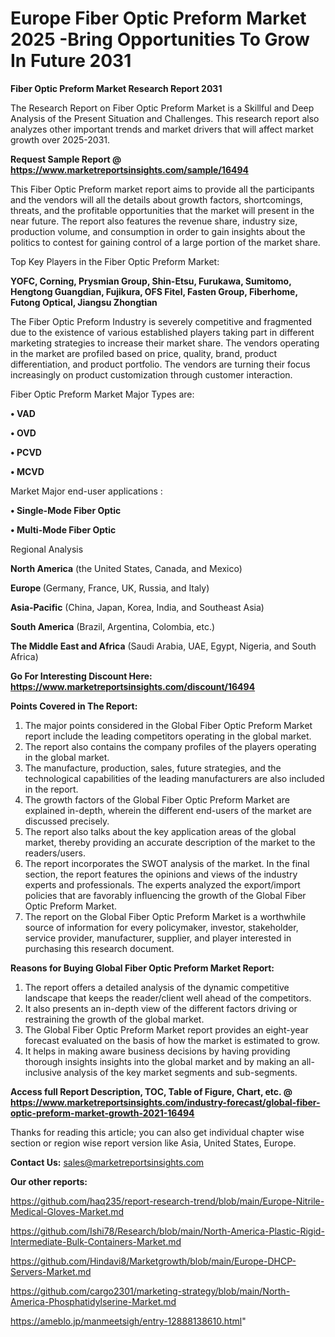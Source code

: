 # Europe Fiber Optic Preform Market 2025 -Bring Opportunities To Grow In Future 2031

<strong>Fiber Optic Preform Market Research Report 2031</strong>

The Research Report on Fiber Optic Preform Market is a Skillful and Deep Analysis of the Present Situation and Challenges. This research report also analyzes other important trends and market drivers that will affect market growth over 2025-2031.

<strong>Request Sample Report @ <a href=https://www.marketreportsinsights.com/sample/16494>https://www.marketreportsinsights.com/sample/16494</a></strong>

This Fiber Optic Preform market report aims to provide all the participants and the vendors will all the details about growth factors, shortcomings, threats, and the profitable opportunities that the market will present in the near future. The report also features the revenue share, industry size, production volume, and consumption in order to gain insights about the politics to contest for gaining control of a large portion of the market share.

Top Key Players in the Fiber Optic Preform Market:

<strong>YOFC, Corning, Prysmian Group, Shin-Etsu, Furukawa, Sumitomo, Hengtong Guangdian, Fujikura, OFS Fitel, Fasten Group, Fiberhome, Futong Optical, Jiangsu Zhongtian</strong>

The Fiber Optic Preform Industry is severely competitive and fragmented due to the existence of various established players taking part in different marketing strategies to increase their market share. The vendors operating in the market are profiled based on price, quality, brand, product differentiation, and product portfolio. The vendors are turning their focus increasingly on product customization through customer interaction.

Fiber Optic Preform Market Major Types are:

<strong>• VAD

• OVD

• PCVD

• MCVD</strong>

Market Major end-user applications :

<strong>• Single-Mode Fiber Optic

• Multi-Mode Fiber Optic</strong>

Regional Analysis

</u><strong><b>North America</b></strong> (the United States, Canada, and Mexico)

<strong><b>Europe </b></strong>(Germany, France, UK, Russia, and Italy)

<strong><b>Asia-Pacific</b></strong> (China, Japan, Korea, India, and Southeast Asia)

<strong><b>South America</b></strong> (Brazil, Argentina, Colombia, etc.)

<strong><b>The Middle East and Africa</b></strong> (Saudi Arabia, UAE, Egypt, Nigeria, and South Africa)

<strong>Go For Interesting Discount Here: <a href=https://www.marketreportsinsights.com/discount/16494>https://www.marketreportsinsights.com/discount/16494</a></strong>

<strong>Points Covered in The Report:</strong>
<ol>
  <li>The major points considered in the Global Fiber Optic Preform Market report include the leading competitors operating in the global market.</li>
  <li>The report also contains the company profiles of the players operating in the global market.</li>
  <li>The manufacture, production, sales, future strategies, and the technological capabilities of the leading manufacturers are also included in the report.</li>
  <li>The growth factors of the Global Fiber Optic Preform Market are explained in-depth, wherein the different end-users of the market are discussed precisely.</li>
  <li>The report also talks about the key application areas of the global market, thereby providing an accurate description of the market to the readers/users.</li>
  <li>The report incorporates the SWOT analysis of the market. In the final section, the report features the opinions and views of the industry experts and professionals. The experts analyzed the export/import policies that are favorably influencing the growth of the Global Fiber Optic Preform Market.</li>
  <li>The report on the Global Fiber Optic Preform Market is a worthwhile source of information for every policymaker, investor, stakeholder, service provider, manufacturer, supplier, and player interested in purchasing this research document.</li>
</ol>
<strong>Reasons for Buying Global Fiber Optic Preform Market Report:</strong>

<ol>
  <li>The report offers a detailed analysis of the dynamic competitive landscape that keeps the reader/client well ahead of the competitors.</li>
  <li>It also presents an in-depth view of the different factors driving or restraining the growth of the global market.</li>
  <li>The Global Fiber Optic Preform Market report provides an eight-year forecast evaluated on the basis of how the market is estimated to grow.</li>
  <li>It helps in making aware business decisions by having providing thorough insights insights into the global market and by making an all-inclusive analysis of the key market segments and sub-segments.</li>
</ol>
<strong>Access full Report Description, TOC, Table of Figure, Chart, etc. @ <a href=https://www.marketreportsinsights.com/industry-forecast/global-fiber-optic-preform-market-growth-2021-16494>https://www.marketreportsinsights.com/industry-forecast/global-fiber-optic-preform-market-growth-2021-16494</a></strong>


Thanks for reading this article; you can also get individual chapter wise section or region wise report version like Asia, United States, Europe.

<strong>Contact Us:</strong>
sales@marketreportsinsights.com

<strong>Our other reports:</strong>

<a href=https://github.com/haq235/report-research-trend/blob/main/Europe-Nitrile-Medical-Gloves-Market.md>https://github.com/haq235/report-research-trend/blob/main/Europe-Nitrile-Medical-Gloves-Market.md</a>

<a href=https://github.com/Ishi78/Research/blob/main/North-America-Plastic-Rigid-Intermediate-Bulk-Containers-Market.md>https://github.com/Ishi78/Research/blob/main/North-America-Plastic-Rigid-Intermediate-Bulk-Containers-Market.md</a>

<a href=https://github.com/Hindavi8/Marketgrowth/blob/main/Europe-DHCP-Servers-Market.md>https://github.com/Hindavi8/Marketgrowth/blob/main/Europe-DHCP-Servers-Market.md</a>

<a href=https://github.com/cargo2301/marketing-strategy/blob/main/North-America-Phosphatidylserine-Market.md>https://github.com/cargo2301/marketing-strategy/blob/main/North-America-Phosphatidylserine-Market.md</a>

<a href=https://ameblo.jp/manmeetsigh/entry-12888138610.html>https://ameblo.jp/manmeetsigh/entry-12888138610.html</a>"

